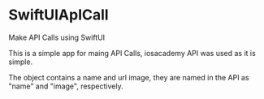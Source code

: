 # SwiftUIApICall
Make API Calls  using SwiftUI

This is a simple app for maing API Calls, iosacademy API was used as it is simple. 

The object contains a name and url image, they are named  in the API as "name" and "image", respectively.
